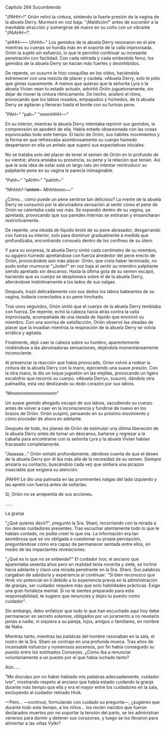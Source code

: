 
Capítulo 264 Sucumbiendo

"¡PAHH~!" Orión retiró la cintura, sintiendo la fuerte presión de la vagina de la abuela Derry. Murmuró en voz baja: "¡Maldición!" antes de sucumbir a la inevitable atracción y sumergirse de nuevo en su coño con un vibrante "¡PAAHH~!".

"aHHH~~~ Uhhhh~" Los gemidos de la abuela Derry resonaron en el aire mientras su cuerpo se hundía más en el soporte de la valla improvisada. Orión la sujetó sin esfuerzo, lo que le permitió continuar su incesante penetración con facilidad. Con cada retirada y cada embestida feroz, los gemidos de la abuela Derry se hacían más fuertes y desinhibidos.

De repente, un susurro le hizo cosquillas en los oídos, haciéndola estremecer con una mezcla de placer y cautela. «Abuela Derry, solo te pido que gimas suavemente. A menos que quieras que la señorita Lyra o la abuela Vivian vean tu estado actual», advirtió Orión juguetonamente, sin dejar de mover la cintura rítmicamente. De hecho, aceleró el ritmo, provocando que los labios rosados, empapados y húmedos, de la abuela Derry se agitaran y llenaran hasta el borde con su furioso pene.

"PAH~" "pah~" "mmmHHH~~"

En su interior, mientras la abuela Derry intentaba reprimir sus gemidos, la comprensión se apoderó de ella. Había estado obsesionada con las cosas equivocadas todo este tiempo. El tacto de Orión, sus hábiles movimientos y la forma en que refrescaba asombrosamente su cuerpo húmedo despertaron en ella un anhelo que superó sus expectativas iniciales.

No se trataba solo del placer de tener el semen de Orión en lo profundo de su vientre; ahora ansiaba su presencia, su pene y la relación que tenían. Así que la sola idea de estar sola un largo rato sin intentar reintroducir su palpitante pene en su vagina le parecía inimaginable.

"Pahh~" "pAHH~" "pahhh~"

"Mhhhh~~" "ahhhh~~~ Mhhhhmm~~"

¿Cómo... cómo puede un pene sentirse tan delicioso? La mente de la abuela Derry se consumió por la abrumadora sensación al sentir cómo el pene de Orión se calentaba cada vez más. Se expandió dentro de su vagina, ya apretada, provocando que sus paredes internas se estiraran y ensancharan restrictivamente.

De repente, una oleada de líquido brotó de su pene abrasador, desgarrando con fuerza su interior, solo para disminuir gradualmente a medida que profundizaba, encontrando consuelo dentro de los confines de su útero.

Y para su sorpresa, la abuela Derry sintió cada centímetro de su miembro, su agujero húmedo apretándose con fuerza alrededor del pene erecto de Orión, provocándole aún más placer. Orión, que creía haber terminado, no pudo evitar murmurar "¡Joder!" en voz baja al sentir su miembro palpitante siendo apretado sin descanso. Hasta la última gota de su semen escapó, haciendo que su cuerpo se desplomara sobre el de la abuela Derry, aferrándose instintivamente a los lados de sus nalgas.

Después, trazó delicadamente con sus dedos los labios babeantes de su vagina, todavía conectados a su pene hinchado.

Tras unos segundos, Orión sintió que el cuerpo de la abuela Derry temblaba con fuerza. De repente, echó la cabeza hacia atrás contra la valla improvisada, acompañada de una oleada de líquido que envolvió su miembro. Con una sonrisa de satisfacción, Orión observó las oleadas de placer que la invadían mientras la respiración de la abuela Derry se volvía errática y agitada.

Finalmente, dejó caer la cabeza sobre su hombro, aparentemente rindiéndose a las abrumadoras sensaciones, dejándola momentáneamente inconsciente.

Al presenciar la reacción que había provocado, Orión volvió a rodear la cintura de la abuela Derry con la mano, ejerciendo una suave presión. Con la otra mano, le dio un toque juguetón en las mejillas, provocando un ligero escalofrío que recorrió su cuerpo. «Abuela Derry», susurró, dándole otra palmadita, esta vez deslizando su dedo corazón por sus labios.

"Mmmmmmmmmmmmm"

Un suave gemido ahogado escapó de sus labios, sacudiendo su cuerpo antes de volver a caer en la inconsciencia y fundirse de nuevo en los brazos de Orión. Orión suspiró, pensando en su próximo movimiento y cómo proceder de ahora en adelante.

Después de todo, los planes de Orión de estimular una última liberación de la abuela Derry antes de tomar un descanso, bañarse y regresar a la cabaña para encontrarse con la señorita Lyra y la abuela Vivian habían fracasado completamente.

"Jaaaaaa..." Orión exhaló profundamente, dándose cuenta de que el deseo de la abuela Derry por él iba más allá de la necesidad de su semen. Siempre ansiaría su contacto, buscándolo cada vez que sintiera una picazón insaciable que exigiera su atención.

¡PAHH! Le dio una palmada en las prominentes nalgas del lado izquierdo y las apretó con fuerza antes de soltarlas.

Sí, Orión no se arrepentía de sus acciones.

…...

La granja

"¿Qué quieres decir?", preguntó la Sra. Shani, recorriendo con la mirada a los demás cuidadores presentes. Tras escuchar atentamente todo lo que le habían contado, no podía creer lo que oía. La información era tan asombrosa que se vio obligada a cuestionar su propia percepción, preguntándose cómo era capaz de permanecer sentada entre ellos, en medio de las impactantes revelaciones.

"¿Qué es lo que no se entiende?" El cuidador Ivor, el anciano que aparentaba sesenta años pero en realidad tenía noventa y siete, se inclinó hacia adelante y clavó una mirada penetrante en la Sra. Shani. Sus palabras cargaban de sabiduría y experiencia al continuar: "Si bien reconozco que Hrok vio potencial en ti debido a tu experiencia previa en la administración de granjas, ser cuidador requiere más que solo habilidades prácticas. Exige una gran fortaleza mental. Si no te sientes preparado para esta responsabilidad, te sugiero que renuncies y dejes tu puesto como cuidador".

Sin embargo, debo enfatizar que todo lo que han escuchado aquí hoy debe permanecer en secreto solemne, obligados por un juramento a no revelarlo jamás a nadie, ni siquiera a su pareja, hijos, amigos o familiares, en nombre de Naka.

Mientras tanto, mientras las palabras del hombre resonaban en la sala, el rostro de la Sra. Shani se contrajo en una profunda mueca. Tras años de incansable esfuerzo y numerosos ascensos, por fin había conseguido su puesto entre los estimados Conserjes. ¿Cómo iba a renunciar voluntariamente a un puesto por el que había luchado tanto?

Aún…..

"Me disculpo por no haber hablado mis palabras adecuadamente, cuidador Ivor", mostrando respeto al anciano que había estado cuidando la granja durante más tiempo que ella y era el mayor entre los cuidadores en la sala, excluyendo al cuidador retirado Hrok.

—Pero... —continuó, formulando con cuidado su pregunta—, ¿sugieres que durante todo este tiempo, a los niños... los recién nacidos que fueron declarados muertos por no soportar la tensión del parto, se les administran venenos para dormir y detener sus corazones, y luego se los llevaron para alimentar a las viñas Vylkr?
